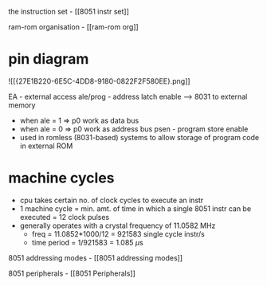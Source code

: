 the instruction set - [[8051 instr set]]

ram-rom organisation - [[ram-rom org]]

# pin diagram

![[{27E1B220-6E5C-4DD8-9180-0822F2F580EE}.png]]

EA - external access
ale/prog - address latch enable --> 8031 to external memory
- when ale = 1 => p0 work as data bus
- when ale = 0 => p0 work as address bus
psen - program store enable
- used in romless (8031-based) systems to allow storage of program code in external ROM
# machine cycles

- cpu takes certain no. of clock cycles to execute an instr
- 1 machine cycle = min. amt. of time in which a single 8051 instr can be executed = 12 clock pulses
- generally operates with a crystal frequency of 11.0582 MHz
	- freq = 11.0852*1000/12 = 921583 single cycle instr/s
	- time period = 1/921583 = 1.085 $\mu$s

8051 addressing modes - [[8051 addressing modes]]

8051 peripherals - [[8051 Peripherals]]